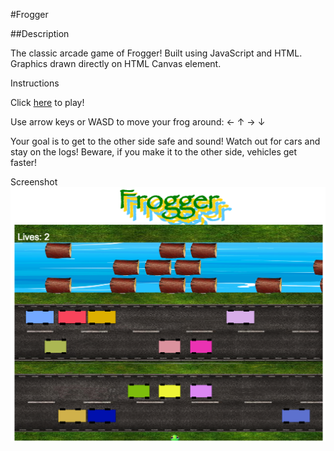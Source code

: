 #Frogger

##Description

The classic arcade game of Frogger!
Built using JavaScript and HTML.
Graphics drawn directly on HTML Canvas element.

Instructions

Click [here](http://minty93.github.io/frogger) to play!

Use arrow keys or WASD to move your frog around: ← ↑ → ↓

Your goal is to get to the other side safe and sound!
Watch out for cars and stay on the logs!
Beware, if you make it to the other side, vehicles get faster!

Screenshot
![Alt text](./images/img.png)
